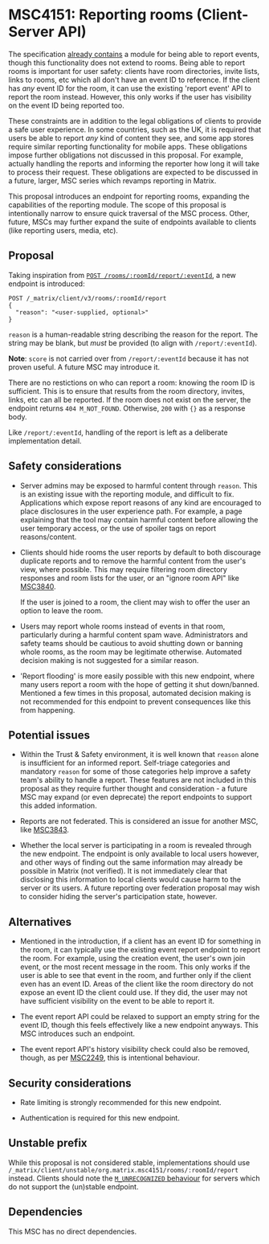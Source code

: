 # MSC4151: Reporting rooms (Client-Server API)

The specification [already contains](https://spec.matrix.org/v1.10/client-server-api/#reporting-content)
a module for being able to report events, though this functionality does not extend to rooms. Being
able to report rooms is important for user safety: clients have room directories, invite lists,
links to rooms, etc which all don't have an event ID to reference. If the client has *any* event ID
for the room, it can use the existing 'report event' API to report the room instead. However, this
only works if the user has visibility on the event ID being reported too.

These constraints are in addition to the legal obligations of clients to provide a safe user experience.
In some countries, such as the UK, it is required that users be able to report *any* kind of content
they see, and some app stores require similar reporting functionality for mobile apps. These obligations
impose further obligations not discussed in this proposal. For example, actually handling the reports
and informing the reporter how long it will take to process their request. These obligations are
expected to be discussed in a future, larger, MSC series which revamps reporting in Matrix.

This proposal introduces an endpoint for reporting rooms, expanding the capabilities of the reporting
module. The scope of this proposal is intentionally narrow to ensure quick traversal of the MSC process.
Other, future, MSCs may further expand the suite of endpoints available to clients (like reporting
users, media, etc).

## Proposal

Taking inspiration from [`POST /rooms/:roomId/report/:eventId`](https://spec.matrix.org/v1.10/client-server-api/#post_matrixclientv3roomsroomidreporteventid),
a new endpoint is introduced:

```
POST /_matrix/client/v3/rooms/:roomId/report
{
  "reason": "<user-supplied, optional>"
}
```

`reason` is a human-readable string describing the reason for the report. The string may be blank,
but *must* be provided (to align with `/report/:eventId`).

**Note**: `score` is not carried over from `/report/:eventId` because it has not proven useful. A
future MSC may introduce it.

There are no restictions on who can report a room: knowing the room ID is sufficient. This is to
ensure that results from the room directory, invites, links, etc can all be reported. If the room
does not exist on the server, the endpoint returns `404 M_NOT_FOUND`. Otherwise, `200` with `{}` as
a response body.

Like `/report/:eventId`, handling of the report is left as a deliberate implementation detail.

## Safety considerations

* Server admins may be exposed to harmful content through `reason`. This is an existing issue with
  the reporting module, and difficult to fix. Applications which expose report reasons of any kind
  are encouraged to place disclosures in the user experience path. For example, a page explaining
  that the tool may contain harmful content before allowing the user temporary access, or the use of
  spoiler tags on report reasons/content.

* Clients should hide rooms the user reports by default to both discourage duplicate reports and to
  remove the harmful content from the user's view, where possible. This may require filtering room
  directory responses and room lists for the user, or an "ignore room API" like [MSC3840](https://github.com/matrix-org/matrix-doc/pull/3840).

  If the user is joined to a room, the client may wish to offer the user an option to leave the room.

* Users may report whole rooms instead of events in that room, particularly during a harmful content
  spam wave. Administrators and safety teams should be cautious to avoid shutting down or banning
  whole rooms, as the room may be legitimate otherwise. Automated decision making is not suggested
  for a similar reason.

* 'Report flooding' is more easily possible with this new endpoint, where many users report a room
  with the hope of getting it shut down/banned. Mentioned a few times in this proposal, automated
  decision making is not recommended for this endpoint to prevent consequences like this from
  happening.

## Potential issues

* Within the Trust & Safety environment, it is well known that `reason` alone is insufficient for an
  informed report. Self-triage categories and mandatory `reason` for some of those categories help
  improve a safety team's ability to handle a report. These features are not included in this proposal
  as they require further thought and consideration - a future MSC may expand (or even deprecate) the
  report endpoints to support this added information.

* Reports are not federated. This is considered an issue for another MSC, like [MSC3843](https://github.com/matrix-org/matrix-spec-proposals/pull/3843).

* Whether the local server is participating in a room is revealed through the new endpoint. The endpoint
  is only available to local users however, and other ways of finding out the same information may
  already be possible in Matrix (not verified). It is not immediately clear that disclosing this
  information to local clients would cause harm to the server or its users. A future reporting over
  federation proposal may wish to consider hiding the server's participation state, however.

## Alternatives

* Mentioned in the introduction, if a client has an event ID for something in the room, it can typically
  use the existing event report endpoint to report the room. For example, using the creation event,
  the user's own join event, or the most recent message in the room. This only works if the user is
  able to see that event in the room, and further only if the client even has an event ID. Areas of
  the client like the room directory do not expose an event ID the client could use. If they did, the
  user may not have sufficient visibility on the event to be able to report it.

* The event report API could be relaxed to support an empty string for the event ID, though this feels
  effectively like a new endpoint anyways. This MSC introduces such an endpoint.

* The event report API's history visibility check could also be removed, though, as per
  [MSC2249](https://github.com/matrix-org/matrix-spec-proposals/blob/main/proposals/2249-report-require-joined.md),
  this is intentional behaviour.

## Security considerations

* Rate limiting is strongly recommended for this new endpoint.

* Authentication is required for this new endpoint.

## Unstable prefix

While this proposal is not considered stable, implementations should use `/_matrix/client/unstable/org.matrix.msc4151/rooms/:roomId/report`
instead. Clients should note the [`M_UNRECOGNIZED` behaviour](https://spec.matrix.org/v1.10/client-server-api/#common-error-codes)
for servers which do not support the (un)stable endpoint.

## Dependencies

This MSC has no direct dependencies.
